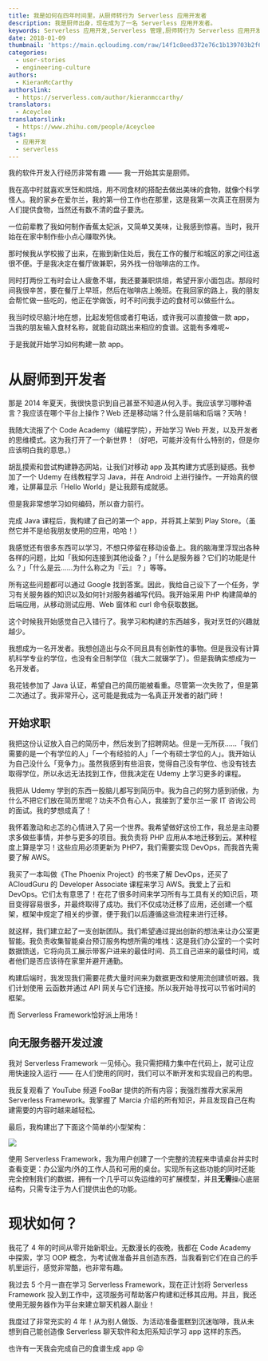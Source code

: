 ```yaml
---
title: 我是如何在四年时间里，从厨师转行为 Serverless 应用开发者
description: 我是厨师出身，现在成为了一名 Serverless 应用开发者。
keywords: Serverless 应用开发,Serverless 管理,厨师转行为 Serverless 应用开发者
date: 2018-01-09
thumbnail: 'https://main.qcloudimg.com/raw/14f1c8eed372e76c1b139703b2f6d0fa.jpg'
categories:
  - user-stories
  - engineering-culture
authors:
  - KieranMcCarthy
authorslink:
  - https://serverless.com/author/kieranmccarthy/
translators: 
  - Aceyclee
translatorslink: 
  - https://www.zhihu.com/people/Aceyclee
tags:
  - 应用开发
  - serverless
---
```

我的软件开发入行经历非常有趣 —— 我一开始其实是厨师。

我在高中时就喜欢烹饪和烘焙，用不同食材的搭配去做出美味的食物，就像个科学怪人。我的家乡在爱尔兰，我的第一份工作也在那里，这是我第一次真正在厨房为人们提供食物，当然还有数不清的盘子要洗。

一位前辈教了我如何制作香蕉太妃派，又简单又美味，让我感到惊喜。当时，我开始在在家中制作些小点心赚取外快。

那时候我从学校搬了出来，在搬到新住处后，我在工作的餐厅和城区的家之间往返很不便。于是我决定在餐厅做兼职，另外找一份咖啡店的工作。

同时打两份工有时会让人疲惫不堪，我还要兼职烘焙，希望开家小面包店。那段时间我很辛苦，要在餐厅上早班，然后在咖啡店上晚班。在我回家的路上，我的朋友会帮忙做一些吃的，他正在学做饭，时不时问我手边的食材可以做些什么。

我当时绞尽脑汁地在想，比起发短信或者打电话，或许我可以直接做一款 app，当我的朋友输入食材名称，就能自动跳出来相应的食谱。这能有多难呢~

于是我就开始学习如何构建一款 app。


# 从厨师到开发者

那是 2014 年夏天，我很快意识到自己甚至不知道从何入手。我应该学习哪种语言？我应该在哪个平台上操作？Web 还是移动端？什么是前端和后端？天呐！

我随大流报了个 Code Academy（编程学院），开始学习 Web 开发，以及开发者的思维模式。这为我打开了一个新世界！（好吧，可能并没有什么特别的，但是你应该明白我的意思。）

胡乱摸索和尝试构建静态网站，让我们对移动 app 及其构建方式感到疑惑。我参加了一个 Udemy 在线教程学习 Java，并在 Android 上进行操作。一开始真的很难，让屏幕显示「Hello World」是让我颇有成就感。

但是我非常想学习如何编码，所以奋力前行。

完成 Java 课程后，我构建了自己的第一个 app，并将其上架到 Play Store。（虽然它并不是给我朋友使用的应用，哈哈！）

我感觉还有很多东西可以学习，不想只停留在移动设备上。我的脑海里浮现出各种各样的问题，比如「我如何连接到其他设备？」「什么是服务器？它们的功能是什么？」「什么是云……为什么称之为『云』？」等等。

所有这些问题都可以通过 Google 找到答案。因此，我给自己设下了一个任务，学习有关服务器的知识以及如何针对服务器编写代码。我开始采用 PHP 构建简单的后端应用，从移动测试应用、Web 窗体和 curl 命令获取数据。

这个时候我开始感觉自己入错行了。我学习和构建的东西越多，我对烹饪的兴趣就越少。

我想成为一名开发者。我想创造出与众不同且具有创新性的事物。但是我没有计算机科学专业的学位，也没有全日制学位（我大二就辍学了）。但是我确实想成为一名开发者。

我花钱参加了 Java 认证，希望自己的简历能被看重。尽管第一次失败了，但是第二次通过了。我非常开心，这可能是我成为一名真正开发者的敲门砖！

## 开始求职

我把这份认证放入自己的简历中，然后发到了招聘网站。但是一无所获……「我们需要的是一个有学位的人」「一个有经验的人」「一个有硕士学位的人」。我开始认为自己没什么「竞争力」。虽然我感到有些沮丧，觉得自己没有学位、也没有钱去取得学位，所以永远无法找到工作，但我决定在 Udemy 上学习更多的课程。

我把从 Udemy 学到的东西一股脑儿都写到简历中。我为自己的努力感到骄傲，为什么不把它们放在简历里呢？功夫不负有心人，我接到了爱尔兰一家 IT 咨询公司的面试。我的梦想成真了！

我怀着激动和忐忑的心情进入了另一个世界。我希望做好这份工作，我总是主动要求多做些事情，并参与更多的项目。我负责将 PHP 应用从本地迁移到云。某种程度上算是学习！这些应用必须更新为 PHP7，我们需要实现 DevOps，而我首先需要了解 AWS。

我买了一本叫做《The Phoenix Project》的书来了解 DevOps，还买了 ACloudGuru 的 Developer Associate 课程来学习 AWS。我爱上了云和 DevOps。它们太有意思了！在花了很多时间来学习所有与工具有关的知识后，项目变得容易很多，并最终取得了成功。我们不仅成功迁移了应用，还创建一个框架，框架中规定了相关的步骤，便于我们以后遵循这些流程来进行迁移。

就这样，我们建立起了一支创新团队。我们希望通过提出创新的想法来让办公室更智能。我负责收集智能桌台预订服务构想所需的堆栈：这是我们办公室的一个实时数据馈送，它将向员工展示带客户进来的最佳时间、员工自己进来的最佳时间，或者他们是否应该待在家里并避开通勤。

构建后端时，我发现我们需要花费大量时间来为数据更改和使用流创建侦听器。我们计划使用 云函数并通过 API 网关与它们连接。所以我开始寻找可以节省时间的框架。

而 Serverless Framework恰好派上用场！

## 向无服务器开发过渡

我对 Serverless Framework 一见倾心。我只需把精力集中在代码上，就可让应用快速投入运行 —— 在人们使用的同时，我们可以不断开发和实现自己的构思。

我反复观看了 YouTube 频道 FooBar 提供的所有内容；我强烈推荐大家采用 Serverless Framework。我掌握了 Marcia 介绍的所有知识，并且发现自己在构建需要的内容时越来越轻松。

最后，我构建出了下面这个简单的小型架构：

![](https://main.qcloudimg.com/raw/b747d94e2d926e3c082e86a2036d79df.png)

使用 Serverless Framework，我为用户创建了一个完整的流程来申请桌台并实时查看变更：办公室内/外的工作人员和可用的桌台。实现所有这些功能的同时还能完全控制我们的数据，拥有一个几乎可以免运维的可扩展模型，并且**无需**操心底层结构，只需专注于为人们提供出色的功能。

# 现状如何？

我花了 4 年的时间从零开始新职业。无数漫长的夜晚，我都在 Code Academy 中探索，学习 OOP 概念，为考试做准备并且创造东西，当我看到它们在自己的手机里运行，感觉非常酷，也非常有趣。

我过去 5 个月一直在学习 Serverless Framework，现在正计划将 Serverless Framework 投入到工作中，这项服务可帮助客户构建和迁移其应用。并且，我还使用无服务器作为平台来建立聊天机器人副业！

我度过了非常充实的 4 年！从为别人做饭、为活动准备蛋糕到沉迷咖啡，我从未想到自己能创造像 Serverless 聊天软件和太阳系知识学习 app 这样的东西。

也许有一天我会完成自己的食谱生成 app 😝
